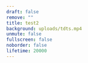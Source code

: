 ```yaml
---
draft: false
remove: ""
title: test2
background: uploads/tdts.mp4
unmute: false
fullscreen: false
noborder: false
lifetime: 20000
---
```

